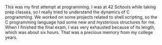 This was my first attempt at programming. I was at 42 Schools while taking prep classes, so I really tried to understand the dynamics of C programming.
We worked on some projects related to shell scripting, so the C programming language had some new and mysterious structures for me.
When I finished the final exam, I was very exhausted because of its length, which was about six hours. That was a precious memory from my college years.
